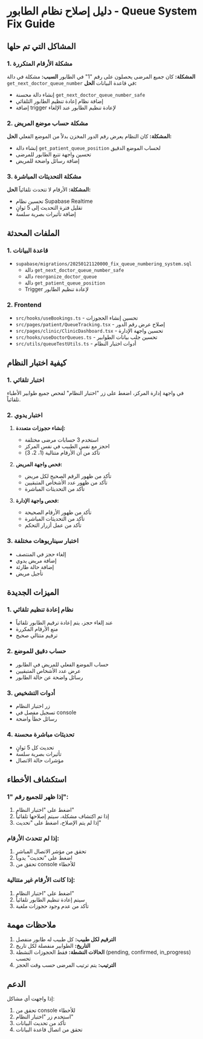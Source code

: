 # دليل إصلاح نظام الطابور - Queue System Fix Guide

## المشاكل التي تم حلها

### 1. مشكلة الأرقام المتكررة
**المشكلة:** كان جميع المرضى يحصلون على رقم "1" في الطابور
**السبب:** مشكلة في دالة `get_next_doctor_queue_number` في قاعدة البيانات
**الحل:** 
- إنشاء دالة محسنة `get_next_doctor_queue_number_safe`
- إضافة نظام إعادة تنظيم الطابور التلقائي
- إضافة trigger لإعادة تنظيم الطابور عند الإلغاء

### 2. مشكلة حساب موضع المريض
**المشكلة:** كان النظام يعرض رقم الدور المخزن بدلاً من الموضع الفعلي
**الحل:**
- إنشاء دالة `get_patient_queue_position` لحساب الموضع الدقيق
- تحسين واجهة تتبع الطابور للمرضى
- إضافة رسائل واضحة للمريض

### 3. مشكلة التحديثات المباشرة
**المشكلة:** الأرقام لا تتحدث تلقائياً
**الحل:**
- تحسين نظام Supabase Realtime
- تقليل فترة التحديث إلى 5 ثوانٍ
- إضافة تأثيرات بصرية سلسة

## الملفات المحدثة

### 1. قاعدة البيانات
- `supabase/migrations/20250121120000_fix_queue_numbering_system.sql`
  - دالة `get_next_doctor_queue_number_safe`
  - دالة `reorganize_doctor_queue`
  - دالة `get_patient_queue_position`
  - Trigger لإعادة تنظيم الطابور

### 2. Frontend
- `src/hooks/useBookings.ts` - تحسين إنشاء الحجوزات
- `src/pages/patient/QueueTracking.tsx` - إصلاح عرض رقم الدور
- `src/pages/clinic/ClinicDashboard.tsx` - تحسين واجهة الإدارة
- `src/hooks/useDoctorQueues.ts` - تحسين جلب بيانات الطوابير
- `src/utils/queueTestUtils.ts` - أدوات اختبار النظام

## كيفية اختبار النظام

### 1. اختبار تلقائي
في واجهة إدارة المركز، اضغط على زر "اختبار النظام" لفحص جميع طوابير الأطباء تلقائياً.

### 2. اختبار يدوي
1. **إنشاء حجوزات متعددة:**
   - استخدم 3 حسابات مرضى مختلفة
   - احجز مع نفس الطبيب في نفس المركز
   - تأكد من أن الأرقام متتالية (1، 2، 3)

2. **فحص واجهة المريض:**
   - تأكد من ظهور الرقم الصحيح لكل مريض
   - تأكد من ظهور عدد الأشخاص المتبقيين
   - تأكد من التحديثات المباشرة

3. **فحص واجهة الإدارة:**
   - تأكد من ظهور الأرقام الصحيحة
   - تأكد من التحديثات المباشرة
   - تأكد من عمل أزرار التحكم

### 3. اختبار سيناريوهات مختلفة
- إلغاء حجز في المنتصف
- إضافة مريض يدوي
- إضافة حالة طارئة
- تأجيل مريض

## الميزات الجديدة

### 1. نظام إعادة تنظيم تلقائي
- عند إلغاء حجز، يتم إعادة ترقيم الطابور تلقائياً
- منع الأرقام المكررة
- ترقيم متتالي صحيح

### 2. حساب دقيق للموضع
- حساب الموضع الفعلي للمريض في الطابور
- عرض عدد الأشخاص المتبقيين
- رسائل واضحة عن حالة الطابور

### 3. أدوات التشخيص
- زر اختبار النظام
- تسجيل مفصل في console
- رسائل خطأ واضحة

### 4. تحديثات مباشرة محسنة
- تحديث كل 5 ثوانٍ
- تأثيرات بصرية سلسة
- مؤشرات حالة الاتصال

## استكشاف الأخطاء

### إذا ظهر للجميع رقم "1":
1. اضغط على "اختبار النظام"
2. إذا تم اكتشاف مشكلة، سيتم إصلاحها تلقائياً
3. إذا لم يتم الإصلاح، اضغط على "تحديث"

### إذا لم تتحدث الأرقام:
1. تحقق من مؤشر الاتصال المباشر
2. اضغط على "تحديث" يدوياً
3. تحقق من console للأخطاء

### إذا كانت الأرقام غير متتالية:
1. اضغط على "اختبار النظام"
2. سيتم إعادة تنظيم الطابور تلقائياً
3. تأكد من عدم وجود حجوزات ملغية

## ملاحظات مهمة

1. **الترقيم لكل طبيب:** كل طبيب له طابور منفصل
2. **التاريخ:** الطوابير منفصلة لكل تاريخ
3. **الحالات النشطة:** فقط الحجوزات النشطة (pending, confirmed, in_progress) تحسب
4. **الترتيب:** يتم ترتيب المرضى حسب وقت الحجز

## الدعم

إذا واجهت أي مشاكل:
1. تحقق من console للأخطاء
2. استخدم زر "اختبار النظام"
3. تأكد من تحديث البيانات
4. تحقق من اتصال قاعدة البيانات
